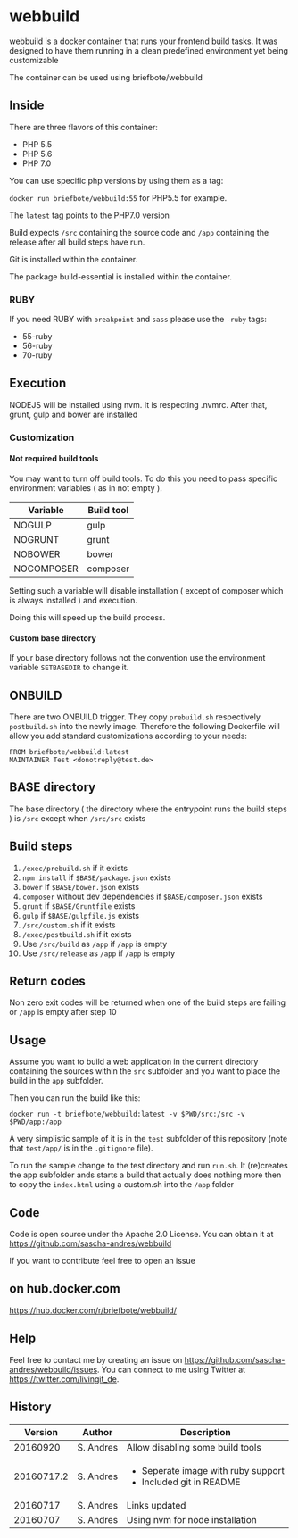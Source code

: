 # webbuild #

webbuild is a docker container that runs your frontend build tasks. It
was designed to have them running in a clean predefined environment yet
being customizable

The container can be used using briefbote/webbuild

## Inside ##

There are three flavors of this container:

* PHP 5.5
* PHP 5.6
* PHP 7.0

You can use specific php versions by using them as a tag:

`docker run briefbote/webbuild:55` for PHP5.5 for example.

The `latest` tag points to the PHP7.0 version

Build expects `/src` containing the source code and `/app` containing the release after all build steps have run.

Git is installed within the container.

The package build-essential is installed within the container.

### RUBY ###

If you need RUBY with `breakpoint` and `sass` please use the `-ruby` tags:

* 55-ruby
* 56-ruby
* 70-ruby

## Execution ##

NODEJS will be installed using nvm. It is respecting .nvmrc. After that, grunt, gulp and bower are installed

### Customization

#### Not required build tools

You may want to turn off build tools. To do this you need to pass specific environment variables ( as in not empty ).

|Variable|Build tool|
|---|---|
|NOGULP|gulp|
|NOGRUNT|grunt|
|NOBOWER|bower|
|NOCOMPOSER|composer|

Setting such a variable will disable installation ( except of composer which is always installed ) and execution.

Doing this will speed up the build process.

#### Custom base directory

If your base directory follows not the convention use the environment variable `SETBASEDIR` to change it.

## ONBUILD ##

There are two ONBUILD trigger. They copy `prebuild.sh` respectively `postbuild.sh` into the newly image. Therefore 
the following Dockerfile will allow you add standard customizations according to your needs:

    FROM briefbote/webbuild:latest
    MAINTAINER Test <donotreply@test.de>

## BASE directory ##

The base directory ( the directory where the entrypoint runs the build steps ) is `/src` except when
`/src/src` exists

## Build steps ##

1. `/exec/prebuild.sh` if it exists
2. `npm install` if `$BASE/package.json` exists
3. `bower` if `$BASE/bower.json` exists
4. `composer` without dev dependencies if `$BASE/composer.json` exists
5. `grunt` if `$BASE/Gruntfile` exists
6. `gulp` if `$BASE/gulpfile.js` exists
7. `/src/custom.sh` if it exists
8. `/exec/postbuild.sh` if it exists
9. Use `/src/build` as `/app` if `/app` is empty
10. Use `/src/release` as `/app` if `/app` is empty

## Return codes ##

Non zero exit codes will be returned when one of the build steps are failing or `/app` is empty after step 10

## Usage ##

Assume you want to build a web application in the current directory containing the sources within the `src` subfolder
and you want to place the build in the `app` subfolder.

Then you can run the build like this:

    docker run -t briefbote/webbuild:latest -v $PWD/src:/src -v $PWD/app:/app

A very simplistic sample of it is in the `test` subfolder of this repository (note that `test/app/` is in the `.gitignore` file).

To run the sample change to the test directory and run `run.sh`. It (re)creates the app subfolder ands starts a build
that actually does nothing more then to copy the `index.html` using a custom.sh into the `/app` folder

## Code ##

Code is open source under the Apache 2.0 License. You can obtain it at https://github.com/sascha-andres/webbuild

If you want to contribute feel free to open an issue

## on hub.docker.com ##

https://hub.docker.com/r/briefbote/webbuild/

## Help

Feel free to contact me by creating an issue on https://github.com/sascha-andres/webbuild/issues.
You can connect to me using Twitter at https://twitter.com/livingit_de.

## History ##

|Version|Author|Description|
|---|---|---|
|20160920|S. Andres|Allow disabling some build tools|
|20160717.2|S. Andres|<ul><li>Seperate image with ruby support</li><li>Included git in README</li></ul>|
|20160717|S. Andres|Links updated|
|20160707|S. Andres|Using nvm for node installation|
